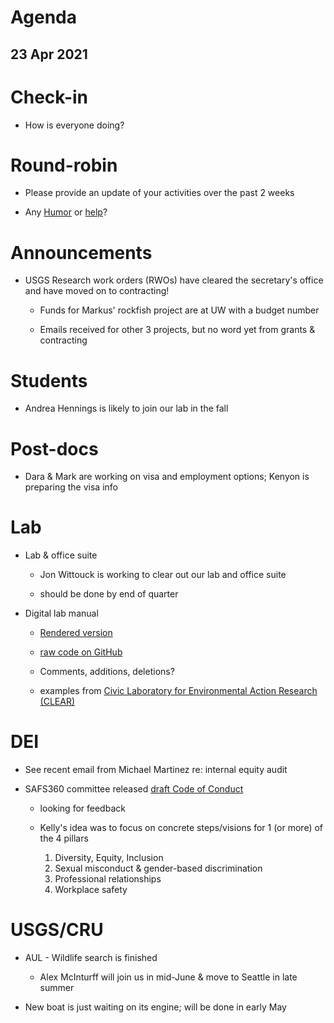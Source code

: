 # Agenda

## 23 Apr 2021


# Check-in

* How is everyone doing?


# Round-robin

* Please provide an update of your activities over the past 2 weeks

* Any [Humor](https://dilbert.com/strip/2021-04-23) or [help](https://moodymudskipper.github.io/flow/index.html)? 


# Announcements

* USGS Research work orders (RWOs) have cleared the secretary's office and have moved on to contracting!

    - Funds for Markus' rockfish project are at UW with a budget number   
  
    - Emails received for other 3 projects, but no word yet from grants & contracting


# Students

* Andrea Hennings is likely to join our lab in the fall


# Post-docs

* Dara & Mark are working on visa and employment options; Kenyon is preparing the visa info


# Lab

* Lab & office suite

    - Jon Wittouck is working to clear out our lab and office suite  
   
    - should be done by end of quarter
   
* Digital lab manual

    - [Rendered version](https://scheuerell-lab.github.io/lab-book/)

    - [raw code on GitHub](https://github.com/scheuerell-lab/lab-book)

    - Comments, additions, deletions?
    
    - examples from [Civic Laboratory for Environmental Action Research (CLEAR)](https://civiclaboratory.files.wordpress.com/2017/12/clear-lab-book.pdf)
    

# DEI

* See recent email from Michael Martinez re: internal equity audit

* SAFS360 committee released [draft Code of Conduct](https://github.com/scheuerell-lab/lab-meeting/blob/master/2021/04-23/DRAFT%20SAFS%20Code%20of%20Conduct.pdf)  

    - looking for feedback  

    - Kelly's idea was to focus on concrete steps/visions for 1 (or more) of the 4 pillars
 
        1) Diversity, Equity, Inclusion  
        2) Sexual misconduct & gender-based discrimination  
        3) Professional relationships  
        4) Workplace safety


# USGS/CRU

* AUL - Wildlife search is finished

    - Alex McInturff will join us in mid-June & move to Seattle in late summer 

* New boat is just waiting on its engine; will be done in early May

